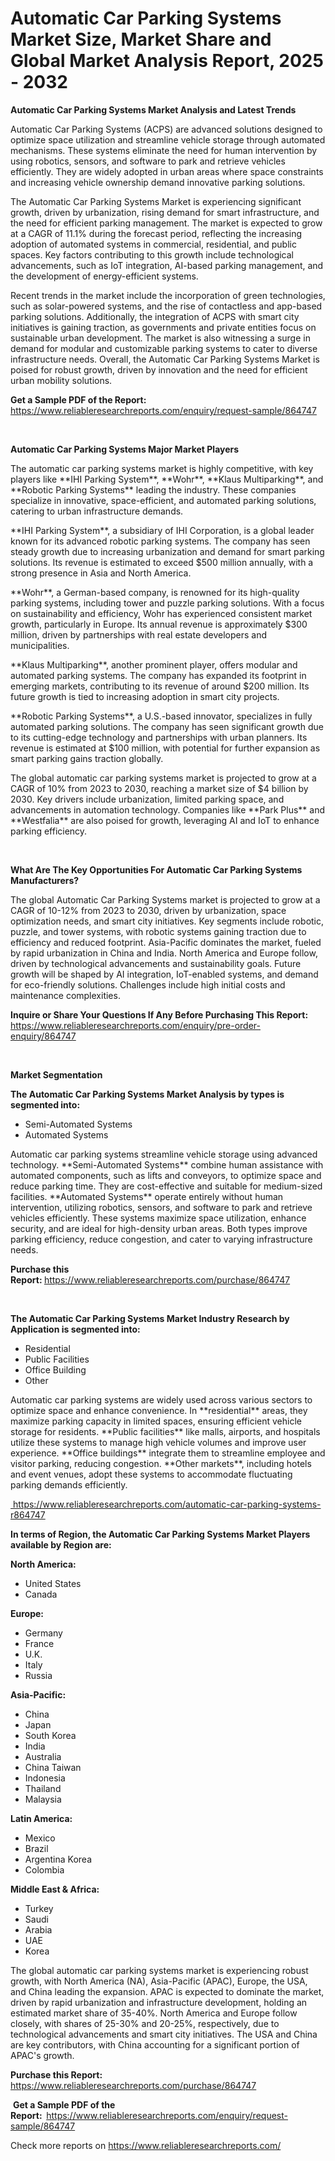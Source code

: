 <p><h1>Automatic Car Parking Systems Market Size, Market Share and Global Market Analysis Report, 2025 - 2032</h1></p><p><strong>Automatic Car Parking Systems Market Analysis and Latest Trends</strong></p>
<p><p>Automatic Car Parking Systems (ACPS) are advanced solutions designed to optimize space utilization and streamline vehicle storage through automated mechanisms. These systems eliminate the need for human intervention by using robotics, sensors, and software to park and retrieve vehicles efficiently. They are widely adopted in urban areas where space constraints and increasing vehicle ownership demand innovative parking solutions.</p><p>The Automatic Car Parking Systems Market is experiencing significant growth, driven by urbanization, rising demand for smart infrastructure, and the need for efficient parking management. The market is expected to grow at a CAGR of 11.1% during the forecast period, reflecting the increasing adoption of automated systems in commercial, residential, and public spaces. Key factors contributing to this growth include technological advancements, such as IoT integration, AI-based parking management, and the development of energy-efficient systems.</p><p>Recent trends in the market include the incorporation of green technologies, such as solar-powered systems, and the rise of contactless and app-based parking solutions. Additionally, the integration of ACPS with smart city initiatives is gaining traction, as governments and private entities focus on sustainable urban development. The market is also witnessing a surge in demand for modular and customizable parking systems to cater to diverse infrastructure needs. Overall, the Automatic Car Parking Systems Market is poised for robust growth, driven by innovation and the need for efficient urban mobility solutions.</p></p>
<p><strong>Get a Sample PDF of the Report:&nbsp;</strong> <a href="https://www.reliableresearchreports.com/enquiry/request-sample/864747?utm_campaign=2009&utm_medium=2&utm_source=Github&utm_content=ia&utm_term=22012025&utm_id=automatic-car-parking-systems">https://www.reliableresearchreports.com/enquiry/request-sample/864747</a></p>
<p>&nbsp;</p>
<p><strong>Automatic Car Parking Systems Major Market Players</strong></p>
<p><p>The automatic car parking systems market is highly competitive, with key players like **IHI Parking System**, **Wohr**, **Klaus Multiparking**, and **Robotic Parking Systems** leading the industry. These companies specialize in innovative, space-efficient, and automated parking solutions, catering to urban infrastructure demands.</p><p>**IHI Parking System**, a subsidiary of IHI Corporation, is a global leader known for its advanced robotic parking systems. The company has seen steady growth due to increasing urbanization and demand for smart parking solutions. Its revenue is estimated to exceed $500 million annually, with a strong presence in Asia and North America.</p><p>**Wohr**, a German-based company, is renowned for its high-quality parking systems, including tower and puzzle parking solutions. With a focus on sustainability and efficiency, Wohr has experienced consistent market growth, particularly in Europe. Its annual revenue is approximately $300 million, driven by partnerships with real estate developers and municipalities.</p><p>**Klaus Multiparking**, another prominent player, offers modular and automated parking systems. The company has expanded its footprint in emerging markets, contributing to its revenue of around $200 million. Its future growth is tied to increasing adoption in smart city projects.</p><p>**Robotic Parking Systems**, a U.S.-based innovator, specializes in fully automated parking solutions. The company has seen significant growth due to its cutting-edge technology and partnerships with urban planners. Its revenue is estimated at $100 million, with potential for further expansion as smart parking gains traction globally.</p><p>The global automatic car parking systems market is projected to grow at a CAGR of 10% from 2023 to 2030, reaching a market size of $4 billion by 2030. Key drivers include urbanization, limited parking space, and advancements in automation technology. Companies like **Park Plus** and **Westfalia** are also poised for growth, leveraging AI and IoT to enhance parking efficiency.</p></p>
<p>&nbsp;</p>
<p><strong>What Are The Key Opportunities For Automatic Car Parking Systems Manufacturers?</strong></p>
<p><p>The global Automatic Car Parking Systems market is projected to grow at a CAGR of 10-12% from 2023 to 2030, driven by urbanization, space optimization needs, and smart city initiatives. Key segments include robotic, puzzle, and tower systems, with robotic systems gaining traction due to efficiency and reduced footprint. Asia-Pacific dominates the market, fueled by rapid urbanization in China and India. North America and Europe follow, driven by technological advancements and sustainability goals. Future growth will be shaped by AI integration, IoT-enabled systems, and demand for eco-friendly solutions. Challenges include high initial costs and maintenance complexities.</p></p>
<p><strong>Inquire or Share Your Questions If Any Before Purchasing This Report:</strong> <a href="https://www.reliableresearchreports.com/enquiry/pre-order-enquiry/864747?utm_campaign=2009&utm_medium=2&utm_source=Github&utm_content=ia&utm_term=22012025&utm_id=automatic-car-parking-systems">https://www.reliableresearchreports.com/enquiry/pre-order-enquiry/864747</a></p>
<p>&nbsp;</p>
<p><strong>Market Segmentation</strong></p>
<p><strong>The Automatic Car Parking Systems Market Analysis by types is segmented into:</strong></p>
<p><ul><li>Semi-Automated Systems</li><li>Automated Systems</li></ul></p>
<p><p>Automatic car parking systems streamline vehicle storage using advanced technology. **Semi-Automated Systems** combine human assistance with automated components, such as lifts and conveyors, to optimize space and reduce parking time. They are cost-effective and suitable for medium-sized facilities. **Automated Systems** operate entirely without human intervention, utilizing robotics, sensors, and software to park and retrieve vehicles efficiently. These systems maximize space utilization, enhance security, and are ideal for high-density urban areas. Both types improve parking efficiency, reduce congestion, and cater to varying infrastructure needs.</p></p>
<p><strong>Purchase this Report:&nbsp;</strong><a href="https://www.reliableresearchreports.com/purchase/864747?utm_campaign=2009&utm_medium=2&utm_source=Github&utm_content=ia&utm_term=22012025&utm_id=automatic-car-parking-systems">https://www.reliableresearchreports.com/purchase/864747</a></p>
<p>&nbsp;</p>
<p><strong>The Automatic Car Parking Systems Market Industry Research by Application is segmented into:</strong></p>
<p><ul><li>Residential</li><li>Public Facilities</li><li>Office Building</li><li>Other</li></ul></p>
<p><p>Automatic car parking systems are widely used across various sectors to optimize space and enhance convenience. In **residential** areas, they maximize parking capacity in limited spaces, ensuring efficient vehicle storage for residents. **Public facilities** like malls, airports, and hospitals utilize these systems to manage high vehicle volumes and improve user experience. **Office buildings** integrate them to streamline employee and visitor parking, reducing congestion. **Other markets**, including hotels and event venues, adopt these systems to accommodate fluctuating parking demands efficiently.</p></p>
<p><a href="https://www.reliableresearchreports.com/automatic-car-parking-systems-r864747?utm_campaign=2009&utm_medium=2&utm_source=Github&utm_content=ia&utm_term=22012025&utm_id=automatic-car-parking-systems">&nbsp;https://www.reliableresearchreports.com/automatic-car-parking-systems-r864747</a></p>
<p><strong>In terms of Region, the Automatic Car Parking Systems Market Players available by Region are:</strong></p>
<p>
    <p> <strong> North America: </strong>
        <ul>
            <li>United States</li>
            <li>Canada</li>
        </ul>
        </p> 
    <p> <strong> Europe: </strong>
        <ul>
            <li>Germany</li>
            <li>France</li>
            <li>U.K.</li>
            <li>Italy</li>
            <li>Russia</li>
        </ul>
        </p> 
    <p> <strong> Asia-Pacific: </strong>
        <ul>
            <li>China</li>
            <li>Japan</li>
            <li>South Korea</li>
            <li>India</li>
            <li>Australia</li>
            <li>China Taiwan</li>
            <li>Indonesia</li>
            <li>Thailand</li>
            <li>Malaysia</li>
        </ul>
        </p> 
    <p> <strong> Latin America: </strong>
        <ul>
            <li>Mexico</li>
            <li>Brazil</li>
            <li>Argentina Korea</li>
            <li>Colombia</li>
        </ul>
        </p> 
    <p> <strong> Middle East & Africa: </strong>
        <ul>
            <li>Turkey</li>
            <li>Saudi</li>
            <li>Arabia</li>
            <li>UAE</li>
            <li>Korea</li>
        </ul>
    </p>
    </p>
<p><p>The global automatic car parking systems market is experiencing robust growth, with North America (NA), Asia-Pacific (APAC), Europe, the USA, and China leading the expansion. APAC is expected to dominate the market, driven by rapid urbanization and infrastructure development, holding an estimated market share of 35-40%. North America and Europe follow closely, with shares of 25-30% and 20-25%, respectively, due to technological advancements and smart city initiatives. The USA and China are key contributors, with China accounting for a significant portion of APAC's growth.</p></p>
<p><strong>Purchase this Report: </strong><a href="https://www.reliableresearchreports.com/purchase/864747?utm_campaign=2009&utm_medium=2&utm_source=Github&utm_content=ia&utm_term=22012025&utm_id=automatic-car-parking-systems">https://www.reliableresearchreports.com/purchase/864747</a></p>
<p>&nbsp;<strong>Get a Sample PDF of the Report:&nbsp;&nbsp;</strong><a href="https://www.reliableresearchreports.com/enquiry/request-sample/864747?utm_campaign=2009&utm_medium=2&utm_source=Github&utm_content=ia&utm_term=22012025&utm_id=automatic-car-parking-systems">https://www.reliableresearchreports.com/enquiry/request-sample/864747</a></p>
<p><strong></strong></p>
<p>Check more reports on <a href="https://www.reliableresearchreports.com/?utm_campaign=2009&utm_medium=2&utm_source=Github&utm_content=ia&utm_term=22012025&utm_id=automatic-car-parking-systems">https://www.reliableresearchreports.com/</a></p>
